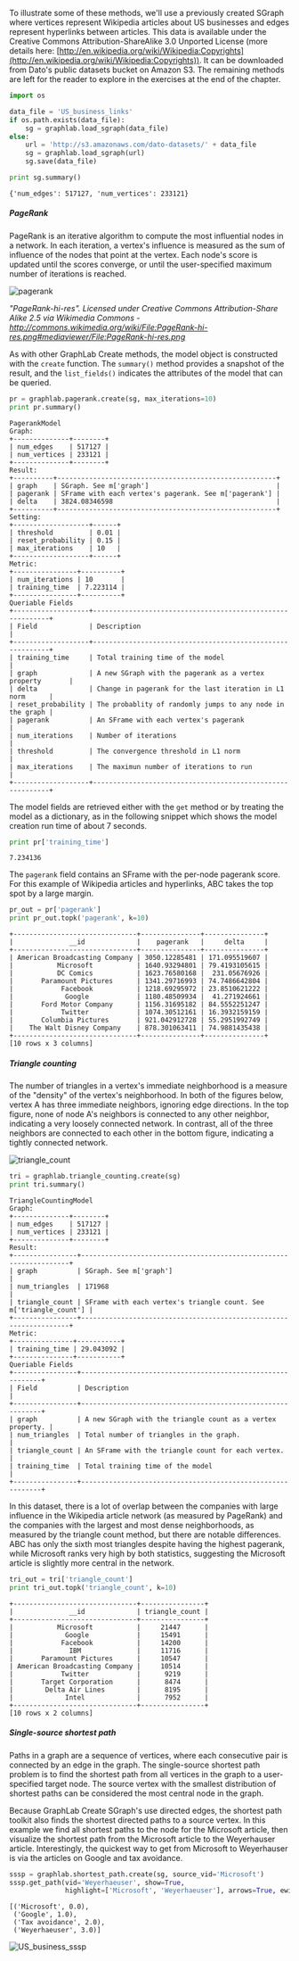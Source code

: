 To illustrate some of these methods, we'll use a previously created SGraph where
vertices represent Wikipedia articles about US businesses and edges represent
hyperlinks between articles. This data is available under the Creative Commons
Attribution-ShareAlike 3.0 Unported License (more details here:
[http://en.wikipedia.org/wiki/Wikipedia:Copyrights](http://en.wikipedia.org/wiki/Wikipedia:Copyrights)).
It can be downloaded from Dato's public datasets bucket on Amazon S3. The
remaining methods are left for the reader to explore in the exercises at the end
of the chapter.

```python
import os

data_file = 'US_business_links'
if os.path.exists(data_file):
    sg = graphlab.load_sgraph(data_file)
else:
    url = 'http://s3.amazonaws.com/dato-datasets/' + data_file
    sg = graphlab.load_sgraph(url)
    sg.save(data_file)

print sg.summary()
```
```no-highlight
{'num_edges': 517127, 'num_vertices': 233121}
```


##### PageRank

PageRank is an iterative algorithm to compute the most influential nodes in a
network. In each iteration, a vertex's influence is measured as the sum of
influence of the nodes that point at the vertex. Each node's score is updated
until the scores converge, or until the user-specified maximum number of
iterations is reached.

![pagerank](images/pagerank.png)

*"PageRank-hi-res". Licensed under Creative Commons Attribution-Share Alike 2.5 via Wikimedia Commons - http://commons.wikimedia.org/wiki/File:PageRank-hi-res.png#mediaviewer/File:PageRank-hi-res.png*

As with other GraphLab Create methods, the model object is constructed with the
`create` function. The `summary()` method provides a snapshot of the result, and
the `list_fields()` indicates the attributes of the model that can be queried.

```python
pr = graphlab.pagerank.create(sg, max_iterations=10)
print pr.summary()
```
```no-highlight
PagerankModel
Graph:
+--------------+--------+
| num_edges    | 517127 |
| num_vertices | 233121 |
+--------------+--------+
Result:
+----------+-------------------------------------------------------+
| graph    | SGraph. See m['graph']                                |
| pagerank | SFrame with each vertex's pagerank. See m['pagerank'] |
| delta    | 3824.08346598                                         |
+----------+-------------------------------------------------------+
Setting:
+-------------------+------+
| threshold         | 0.01 |
| reset_probability | 0.15 |
| max_iterations    | 10   |
+-------------------+------+
Metric:
+----------------+----------+
| num_iterations | 10       |
| training_time  | 7.223114 |
+----------------+----------+
Queriable Fields
+-------------------+-----------------------------------------------------------+
| Field             | Description                                               |
+-------------------+-----------------------------------------------------------+
| training_time     | Total training time of the model                          |
| graph             | A new SGraph with the pagerank as a vertex property       |
| delta             | Change in pagerank for the last iteration in L1 norm      |
| reset_probability | The probablity of randomly jumps to any node in the graph |
| pagerank          | An SFrame with each vertex's pagerank                     |
| num_iterations    | Number of iterations                                      |
| threshold         | The convergence threshold in L1 norm                      |
| max_iterations    | The maximun number of iterations to run                   |
+-------------------+-----------------------------------------------------------+
```

The model fields are retrieved either with the `get` method or by treating the
model as a dictionary, as in the following snippet which shows the model
creation run time of about 7 seconds.

```python
print pr['training_time']
```
```no-highlight
7.234136
```

The `pagerank` field contains an SFrame with the per-node pagerank score. For
this example of Wikipedia articles and hyperlinks, ABC takes the top spot by a
large margin.

```python
pr_out = pr['pagerank']
print pr_out.topk('pagerank', k=10)
```
```no-highlight
+-------------------------------+---------------+---------------+
|              __id             |    pagerank   |     delta     |
+-------------------------------+---------------+---------------+
| American Broadcasting Company | 3050.12285481 | 171.095519607 |
|           Microsoft           | 1640.93294801 | 79.4193105615 |
|           DC Comics           | 1623.76580168 |  231.05676926 |
|       Paramount Pictures      | 1341.29716993 | 74.7486642804 |
|            Facebook           | 1218.69295972 | 23.8510621222 |
|             Google            | 1180.48509934 |  41.271924661 |
|       Ford Motor Company      | 1156.31695182 | 84.5552251247 |
|            Twitter            | 1074.30512161 | 16.3932159159 |
|       Columbia Pictures       | 921.042912728 | 55.2951992749 |
|    The Walt Disney Company    | 878.301063411 | 74.9881435438 |
+-------------------------------+---------------+---------------+
[10 rows x 3 columns]
```



##### Triangle counting

The number of triangles in a vertex's immediate neighborhood is a measure of the
"density" of the vertex's neighborhood. In both of the figures below, vertex A
has three immediate neighbors, ignoring edge directions. In the top figure, none
of node A's neighbors is connected to any other neighbor, indicating a very
loosely connected network. In contrast, all of the three neighbors are connected
to each other in the bottom figure, indicating a tightly connected network.

![triangle_count](images/triangle_count.png)

```python
tri = graphlab.triangle_counting.create(sg)
print tri.summary()
```
```no-highlight
TriangleCountingModel
Graph:
+--------------+--------+
| num_edges    | 517127 |
| num_vertices | 233121 |
+--------------+--------+
Result:
+----------------+-------------------------------------------------------------------+
| graph          | SGraph. See m['graph']                                            |
| num_triangles  | 171968                                                            |
| triangle_count | SFrame with each vertex's triangle count. See m['triangle_count'] |
+----------------+-------------------------------------------------------------------+
Metric:
+---------------+-----------+
| training_time | 29.043092 |
+---------------+-----------+
Queriable Fields
+----------------+------------------------------------------------------------+
| Field          | Description                                                |
+----------------+------------------------------------------------------------+
| graph          | A new SGraph with the triangle count as a vertex property. |
| num_triangles  | Total number of triangles in the graph.                    |
| triangle_count | An SFrame with the triangle count for each vertex.         |
| training_time  | Total training time of the model                           |
+----------------+------------------------------------------------------------+
```

In this dataset, there is a lot of overlap between the companies with large
influence in the Wikipedia article network (as measured by PageRank) and the
companies with the largest and most dense neighborhoods, as measured by the
triangle count method, but there are notable differences. ABC has only the sixth
most triangles despite having the highest pagerank, while Microsoft ranks very
high by both statistics, suggesting the Microsoft article is slightly more
central in the network.

```python
tri_out = tri['triangle_count']
print tri_out.topk('triangle_count', k=10)
```
```no-highlight
+-------------------------------+----------------+
|              __id             | triangle_count |
+-------------------------------+----------------+
|           Microsoft           |     21447      |
|             Google            |     15491      |
|            Facebook           |     14200      |
|              IBM              |     11716      |
|       Paramount Pictures      |     10547      |
| American Broadcasting Company |     10514      |
|            Twitter            |      9219      |
|       Target Corporation      |      8474      |
|        Delta Air Lines        |      8195      |
|             Intel             |      7952      |
+-------------------------------+----------------+
[10 rows x 2 columns]
```


##### Single-source shortest path

Paths in a graph are a sequence of vertices, where each consecutive pair is
connected by an edge in the graph. The single-source shortest path problem is to
find the shortest path from all vertices in the graph to a user-specified target
node. The source vertex with the smallest distribution of shortest paths can be
considered the most central node in the graph.

Because GraphLab Create SGraph's use directed edges, the shortest path toolkit
also finds the shortest directed paths to a source vertex. In this example we
find all shortest paths to the node for the Microsoft article, then visualize
the shortest path from the Microsoft article to the Weyerhauser article.
Interestingly, the quickest way to get from Microsoft to Weyerhauser is via the
articles on Google and tax avoidance.

```python
sssp = graphlab.shortest_path.create(sg, source_vid='Microsoft')
sssp.get_path(vid='Weyerhaeuser', show=True,
              highlight=['Microsoft', 'Weyerhaeuser'], arrows=True, ewidth=1.5)
```
```no-highlight
[('Microsoft', 0.0),
 ('Google', 1.0),
 ('Tax avoidance', 2.0),
 ('Weyerhaeuser', 3.0)]
```
![US_business_sssp](images/US_business_sssp.png)

